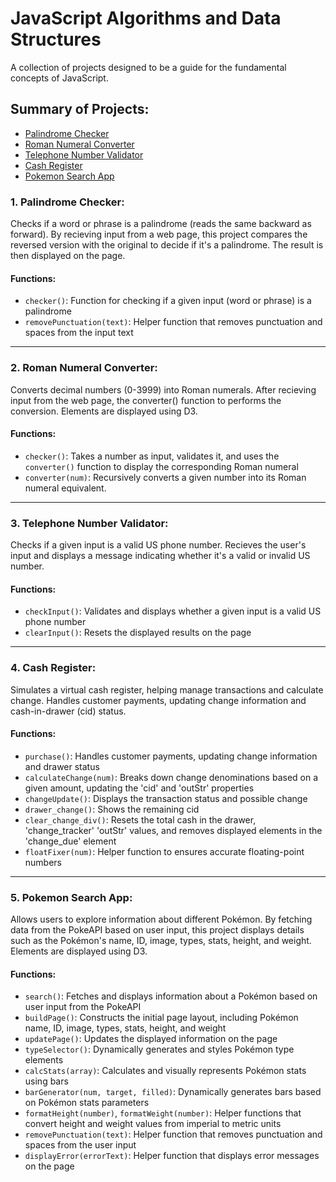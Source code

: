 # JavaScript Algorithms and Data Structures
A collection of projects designed to be a guide for the fundamental concepts of JavaScript.

## Summary of Projects:

- [Palindrome Checker](#1-palindrome-checker)
- [Roman Numeral Converter](#2-roman-numeral-converter)
- [Telephone Number Validator](#3-telephone-number-validator)
- [Cash Register](#4-cash-register)
- [Pokemon Search App](#5-pokemon-search-app)

### 1. Palindrome Checker:
Checks if a word or phrase is a palindrome (reads the same backward as forward). By recieving input from a web page, this project compares the reversed version with the original to decide if it's a palindrome. The result is then displayed on the page.
#### Functions:
* `checker()`: Function for checking if a given input (word or phrase) is a palindrome
* `removePunctuation(text)`: Helper function that removes punctuation and spaces from the input text

<hr />

### 2. Roman Numeral Converter:
Converts decimal numbers (0-3999) into Roman numerals. After recieving input from the web page, the converter() function to performs the conversion. Elements are displayed using D3.
#### Functions:
* `checker()`: Takes a number as input, validates it, and uses the `converter()` function to display the corresponding Roman numeral
* `converter(num)`: Recursively converts a given number into its Roman numeral equivalent.

<hr />

### 3. Telephone Number Validator:
Checks if a given input is a valid US phone number. Recieves the user's input and displays a message indicating whether it's a valid or invalid US number.
#### Functions:
* `checkInput()`: Validates and displays whether a given input is a valid US phone number
* `clearInput()`: Resets the displayed results on the page

<hr />

### 4. Cash Register:
Simulates a virtual cash register, helping manage transactions and calculate change. Handles customer payments, updating change information and cash-in-drawer (cid) status. 
#### Functions:
* `purchase()`: Handles customer payments, updating change information and drawer status
* `calculateChange(num)`: Breaks down change denominations based on a given amount, updating the 'cid' and 'outStr' properties
* `changeUpdate()`: Displays the transaction status and possible change
* `drawer_change()`: Shows the remaining cid
* `clear_change_div()`: Resets the total cash in the drawer, 'change_tracker' 'outStr' values, and removes displayed elements in the 'change_due' element
* `floatFixer(num)`: Helper function to ensures accurate floating-point numbers

<hr />

### 5. Pokemon Search App:
Allows users to explore information about different Pokémon. By fetching data from the PokeAPI based on user input, this project displays details such as the Pokémon's name, ID, image, types, stats, height, and weight. Elements are displayed using D3.
#### Functions:
* `search()`: Fetches and displays information about a Pokémon based on user input from the PokeAPI
* `buildPage()`: Constructs the initial page layout, including Pokémon name, ID, image, types, stats, height, and weight
* `updatePage()`: Updates the displayed information on the page
* `typeSelector()`: Dynamically generates and styles Pokémon type elements
* `calcStats(array)`: Calculates and visually represents Pokémon stats using bars
* `barGenerator(num, target, filled)`: Dynamically generates bars based on Pokémon stats parameters
* `formatHeight(number)`, `formatWeight(number)`: Helper functions that convert height and weight values from imperial to metric units
* `removePunctuation(text)`: Helper function that removes punctuation and spaces from the user input
* `displayError(errorText)`: Helper function that displays error messages on the page
